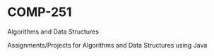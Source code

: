 COMP-251
========

Algorithms and Data Structures

Assignments/Projects for Algorithms and Data Structures using Java
